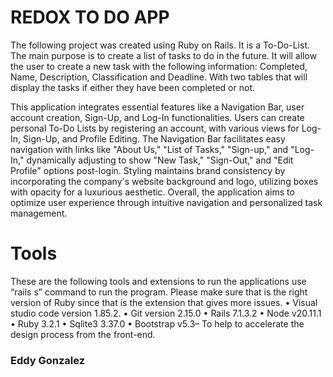 # REDOX TO DO APP

The following project was created using Ruby on Rails. It is a To-Do-List. The main purpose is to create a list of tasks to do in the future. It will allow the user to create a new task with the following information: Completed, Name, Description, Classification and Deadline.  With two tables that will display the tasks if either they have been completed or not. 

This application integrates essential features like a Navigation Bar, user account creation, Sign-Up, and Log-In functionalities. Users can create personal To-Do Lists by registering an account, with various views for Log-In, Sign-Up, and Profile Editing. The Navigation Bar facilitates easy navigation with links like "About Us," "List of Tasks," "Sign-up," and "Log-In," dynamically adjusting to show "New Task," "Sign-Out," and "Edit Profile" options post-login. Styling maintains brand consistency by incorporating the company's website background and logo, utilizing boxes with opacity for a luxurious aesthetic. Overall, the application aims to optimize user experience through intuitive navigation and personalized task management.

# Tools
These are the following tools and extensions to run the applications use “rails s” command to run the program. Please make sure that is the right version of Ruby since that is the extension that gives more issues.
•	Visual studio code version 1.85.2.
•	Git version 2.15.0
•	Rails 7.1.3.2
•	Node v20.11.1
•	Ruby 3.2.1
•	Sqlite3 3.37.0
•	Bootstrap v5.3– To help to accelerate the design process from the front-end.

### Eddy Gonzalez